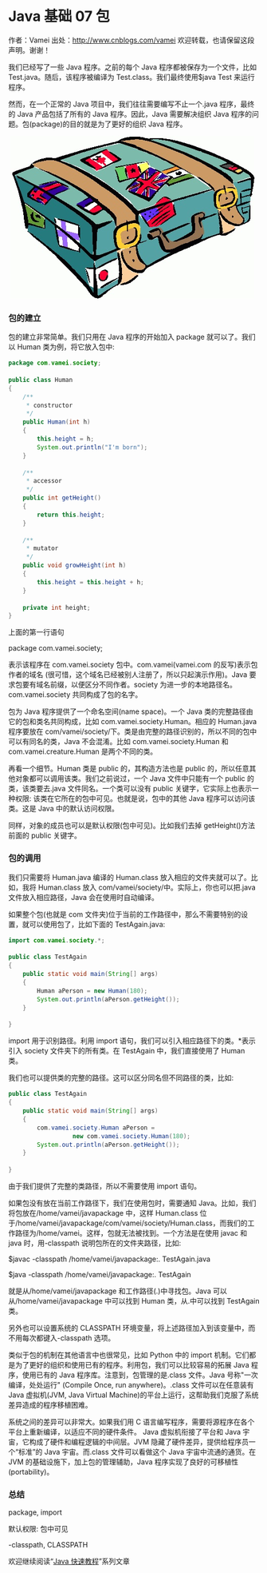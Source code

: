 # Java 基础 07 包

作者：Vamei 出处：http://www.cnblogs.com/vamei 欢迎转载，也请保留这段声明。谢谢！

我们已经写了一些 Java 程序。之前的每个 Java 程序都被保存为一个文件，比如 Test.java。随后，该程序被编译为 Test.class。我们最终使用$java Test 来运行程序。

然而，在一个正常的 Java 项目中，我们往往需要编写不止一个.java 程序，最终的 Java 产品包括了所有的 Java 程序。因此，Java 需要解决组织 Java 程序的问题。包(package)的目的就是为了更好的组织 Java 程序。

 ![](img/d961b8fa7f8d0342cd91536d37be5524.jpg)

### 包的建立

包的建立非常简单。我们只用在 Java 程序的开始加入 package 就可以了。我们以 Human 类为例，将它放入包中:

```java
package com.vamei.society;

public class Human
{
    /**
     * constructor
     */
    public Human(int h)
    {
        this.height = h;
        System.out.println("I'm born");
    }

    /**
     * accessor
     */
    public int getHeight()
    {
        return this.height;
    }

    /**
     * mutator
     */
    public void growHeight(int h)
    {
        this.height = this.height + h;
    }

    private int height;
}
```

上面的第一行语句

package com.vamei.society;

表示该程序在 com.vamei.society 包中。com.vamei(vamei.com 的反写)表示包作者的域名 (很可惜，这个域名已经被别人注册了，所以只起演示作用)。Java 要求包要有域名前缀，以便区分不同作者。society 为进一步的本地路径名。com.vamei.society 共同构成了包的名字。

包为 Java 程序提供了一个命名空间(name space)。一个 Java 类的完整路径由它的包和类名共同构成，比如 com.vamei.society.Human。相应的 Human.java 程序要放在 com/vamei/society/下。类是由完整的路径识别的，所以不同的包中可以有同名的类，Java 不会混淆。比如 com.vamei.society.Human 和 com.vamei.creature.Human 是两个不同的类。

再看一个细节。Human 类是 public 的，其构造方法也是 public 的，所以任意其他对象都可以调用该类。我们之前说过，一个 Java 文件中只能有一个 public 的类，该类要去.java 文件同名。一个类可以没有 public 关键字，它实际上也表示一种权限: 该类在它所在的包中可见。也就是说，包中的其他 Java 程序可以访问该类。这是 Java 中的默认访问权限。

同样，对象的成员也可以是默认权限(包中可见)。比如我们去掉 getHeight()方法前面的 public 关键字。

### 包的调用

我们只需要将 Human.java 编译的 Human.class 放入相应的文件夹就可以了。比如，我将 Human.class 放入 com/vamei/society/中。实际上，你也可以把.java 文件放入相应路径，Java 会在使用时自动编译。

如果整个包(也就是 com 文件夹)位于当前的工作路径中，那么不需要特别的设置，就可以使用包了，比如下面的 TestAgain.java:

```java
import com.vamei.society.*;

public class TestAgain
{
    public static void main(String[] args)
    {
        Human aPerson = new Human(180);
        System.out.println(aPerson.getHeight());
    }

}
```

import 用于识别路径。利用 import 语句，我们可以引入相应路径下的类。*表示引入 society 文件夹下的所有类。在 TestAgain 中，我们直接使用了 Human 类。

我们也可以提供类的完整的路径。这可以区分同名但不同路径的类，比如:

```java
public class TestAgain
{
    public static void main(String[] args)
    {
        com.vamei.society.Human aPerson = 
                  new com.vamei.society.Human(180);
        System.out.println(aPerson.getHeight());
    }

}
```

由于我们提供了完整的类路径，所以不需要使用 import 语句。

如果包没有放在当前工作路径下，我们在使用包时，需要通知 Java。比如，我们将包放在/home/vamei/javapackage 中，这样 Human.class 位于/home/vamei/javapackage/com/vamei/society/Human.class，而我们的工作路径为/home/vamei。这样，包就无法被找到。一个方法是在使用 javac 和 java 时，用-classpath 说明包所在的文件夹路径，比如:

$javac -classpath /home/vamei/javapackage:. TestAgain.java

$java -classpath /home/vamei/javapackage:. TestAgain

就是从/home/vamei/javapackage 和工作路径(.)中寻找包。Java 可以从/home/vamei/javapackage 中可以找到 Human 类，从.中可以找到 TestAgain 类。

另外也可以设置系统的 CLASSPATH 环境变量，将上述路径加入到该变量中，而不用每次都键入-classpath 选项。

类似于包的机制在其他语言中也很常见，比如 Python 中的 import 机制。它们都是为了更好的组织和使用已有的程序。利用包，我们可以比较容易的拓展 Java 程序，使用已有的 Java 程序库。注意到，包管理的是.class 文件。Java 号称"一次编译，处处运行" (Compile Once, run anywhere)。.class 文件可以在任意装有 Java 虚拟机(JVM, Java Virtual Machine)的平台上运行，这帮助我们克服了系统差异造成的程序移植困难。

系统之间的差异可以非常大。如果我们用 C 语言编写程序，需要将源程序在各个平台上重新编译，以适应不同的硬件条件。 Java 虚拟机衔接了平台和 Java 宇宙，它构成了硬件和编程逻辑的中间层。JVM 隐藏了硬件差异，提供给程序员一个“标准”的 Java 宇宙。而.class 文件可以看做这个 Java 宇宙中流通的通货。在 JVM 的基础设施下，加上包的管理辅助，Java 程序实现了良好的可移植性 (portability)。

### 总结

package, import

默认权限: 包中可见

-classpath, CLASSPATH

欢迎继续阅读“[Java 快速教程](http://www.cnblogs.com/vamei/archive/2013/03/31/2991531.html)”系列文章